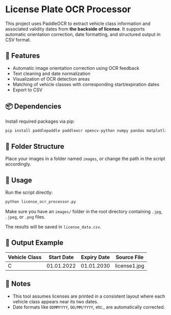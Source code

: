 # License Plate OCR Processor

This project uses PaddleOCR to extract vehicle class information and associated validity dates from **the backside of license**. It supports automatic orientation correction, date formatting, and structured output in CSV format.

## 🔧 Features

- Automatic image orientation correction using OCR feedback
- Text cleaning and date normalization
- Visualization of OCR detection areas
- Matching of vehicle classes with corresponding start/expiration dates
- Export to CSV

## 📦 Dependencies

Install required packages via pip:

```bash
pip install paddlepaddle paddleocr opencv-python numpy pandas matplotlib tqdm
```

## 📁 Folder Structure

Place your images in a folder named `images`, or change the path in the script accordingly.

## 🚀 Usage

Run the script directly:

```bash
python license_ocr_processor.py
```

Make sure you have an `images/` folder in the root directory containing `.jpg`, `.jpeg`, or `.png` files.

The results will be saved in `license_data.csv`.

## 📁 Output Example

| Vehicle Class | Start Date | Expiry Date | Source File |
|---------------|------------|-------------|-------------|
| C             | 01.01.2022 | 01.01.2030  | license1.jpg |

## 📝 Notes

- This tool assumes licenses are printed in a consistent layout where each vehicle class appears near its two dates.
- Date formats like `DDMMYYYY`, `DD/MM/YYYY`, etc., are automatically corrected.
